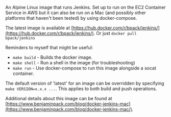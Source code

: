 An Alpine Linux image that runs Jenkins. Set up to run on the EC2 Container Service in AWS but it can also be run on a Mac (and possibly other platforms that haven't been tested) by using docker-compose.

The latest image is available at [https://hub.docker.com/r/bpack/jenkins/](https://hub.docker.com/r/bpack/jenkins/). Or just `docker pull bpack/jenkins`

Reminders to myself that might be useful:

* `make build` - Builds the docker image.
* `make shell` - Run a shell in the image (for troubleshooting)
* `make run` - Use docker-compose to run this image alongside a socat container.

The default version of 'latest' for an image can be overridden by specifying `make VERSION=x.x.x ...`. This applies to both build and push operations.

Additional details about this image can be found at [https://www.benjaminpack.com/blog/docker-jenkins-mac](https://www.benjaminpack.com/blog/docker-jenkins-mac/).

